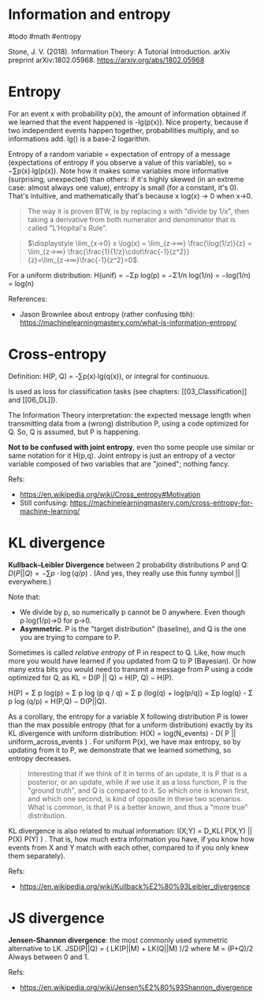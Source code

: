 # Information and entropy

#todo #math #entropy

Stone, J. V. (2018). Information Theory: A Tutorial Introduction. arXiv preprint arXiv:1802.05968.
https://arxiv.org/abs/1802.05968

# Entropy

For an event x with probability p(x), the amount of information obtained if we learned that the event happened is -lg(p(x)). Nice property, because if two independent events happen together, probabilities multiply, and so informations add. lg() is a base-2 logarithm.

Entropy of a random variable = expectation of entropy of a message (expectations of entropy if you observe a value of this variable), so = −∑p(x)∙lg(p(x)). Note how it makes some variables more informative (surprising, unexpected) than others: if it's highly skewed (in an extreme case: almost always one value), entropy is small (for a constant, it's 0). That's intuitive, and mathematically that's because x log(x) → 0 when x→0. 

> The way it is proven BTW, is by replacing x with "divide by 1/x", then taking a derivative from both numerator and denominator that is called "L'Hopital's Rule".

> $\displaystyle \lim_{x→0} x \log(x) = \lim_{z→∞} \frac{\log(1/z)}{z} = \lim_{z→∞} \frac{\frac{1}{1/z}\cdot\frac{-1}{z^2}}{z}=\lim_{z→∞}\frac{-1}{z^2}=0$.

For a uniform distribution: H(unif) = −Σp log(p) = −Σ1/n log(1/n) = −log(1/n) = log(n)

References:
* Jason Brownlee about entropy (rather confusing tbh): https://machinelearningmastery.com/what-is-information-entropy/

# Cross-entropy

Definition: H(P, Q) = -∑p(x)∙lg(q(x)), or integral for continuous.

Is used as loss for classification tasks (see chapters: [[03_Classification]] and [[06_DL]]).

The Information Theory interpretation: the expected message length when transmitting data from a (wrong) distribution P, using a code optimized for Q. So, Q is assumed, but P is happening.

**Not to be confused with joint entropy**, even tho some people use similar or same notation for it H(p,q). Joint entropy is just an entropy of a vector variable composed of two variables that are "joined"; nothing fancy.

Refs:
* https://en.wikipedia.org/wiki/Cross_entropy#Motivation
* Still confusing: https://machinelearningmastery.com/cross-entropy-for-machine-learning/

# KL divergence

**Kullback–Leibler Divergence** between 2 probability distributions P and Q: 
$D(P||Q) = -∑p\cdot\log(q/p)$ . 
(And yes, they really use this funny symbol || everywhere.)

Note that:
* We divide by p, so numerically p cannot be 0 anywhere. Even though p∙log(1/p)→0 for p→0.
* **Asymmetric**. P is the "target distribution" (baseline), and Q is the one you are trying to compare to P.

Sometimes is called _relative entropy_ of P in respect to Q. Like, how much more you would have learned if you updated from Q to P (Bayesian). Or how many extra bits you would need to transmit a message from P using a code optimized for Q, as KL = D(P || Q) = H(P, Q) − H(P).

H(P) = Σ p log(p) = Σ p log (p q / q) = Σ p (log(q) + log(p/q)) = Σp log(q) - Σ p log (q/p) = H(P,Q) − D(P||Q).

As a corollary, the entropy for a variable X following distribution P is lower than the max possible entropy (that for a uniform distribution) exactly by its KL divergence with uniform distribution:
H(X) = log(N_events) - D( P || uniform_across_events ) .
For uniform P(x), we have max entropy, so by updating from it to P, we demonstrate that we learned something, so entropy decreases.

> Interesting that if we think of it in terms of an update, it is P that is a posterior, or an update, while if we use it as a loss function, P is the "ground truth", and Q is compared to it. So which one is known first, and which one second, is kind of opposite in these two scenarios. What is common, is that P is a better known, and thus a "more true" distribution.

KL divergence is also related to mutual information: I(X;Y) = D_KL( P(X,Y) || P(X) P(Y) ) . That is, how much extra information you have, if you know how events from X and Y match with each other, compared to if you only knew them separately).

Refs:
 * https://en.wikipedia.org/wiki/Kullback%E2%80%93Leibler_divergence

# JS divergence

**Jensen-Shannon divergence**: the most commonly used symmetric alternative to LK.
JSD(P||Q) = ( LK(P||M) + LK(Q||M) )/2
where M = (P+Q)/2
Always between 0 and 1.

Refs:
* https://en.wikipedia.org/wiki/Jensen%E2%80%93Shannon_divergence

